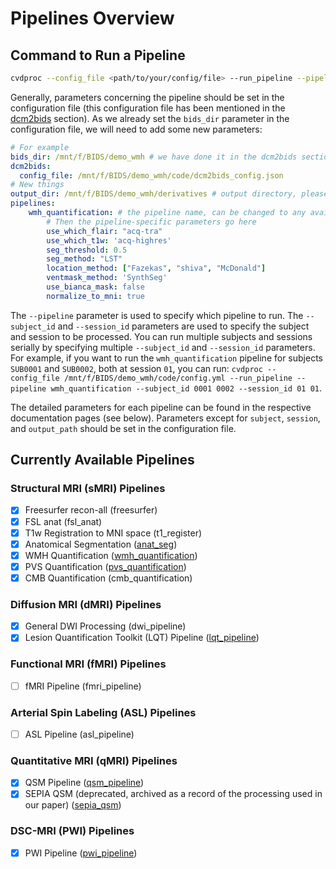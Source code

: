 # Pipelines Overview

## Command to Run a Pipeline
```bash
cvdproc --config_file <path/to/your/config/file> --run_pipeline --pipeline <pipeline name> --subject_id <subject id (with out -sub prefix)> --session_id <session id (with out -ses prefix)>
```

Generally, parameters concerning the pipeline should be set in the configuration file (this configuration file has been mentioned in the [dcm2bids](../dcm2bids/dcm2bids.md) section). As we already set the `bids_dir` parameter in the configuration file, we will need to add some new parameters:
```yaml
# For example
bids_dir: /mnt/f/BIDS/demo_wmh # we have done it in the dcm2bids section
dcm2bids: 
  config_file: /mnt/f/BIDS/demo_wmh/code/dcm2bids_config.json
# New things
output_dir: /mnt/f/BIDS/demo_wmh/derivatives # output directory, please use bids::/derivatives
pipelines:
    wmh_quantification: # the pipeline name, can be changed to any available pipeline (see below)
        # Then the pipeline-specific parameters go here
        use_which_flair: "acq-tra"
        use_which_t1w: 'acq-highres'
        seg_threshold: 0.5
        seg_method: "LST"
        location_method: ["Fazekas", "shiva", "McDonald"]
        ventmask_method: 'SynthSeg'
        use_bianca_mask: false
        normalize_to_mni: true
```
The `--pipeline` parameter is used to specify which pipeline to run. The `--subject_id` and `--session_id` parameters are used to specify the subject and session to be processed. You can run multiple subjects and sessions serially by specifying multiple `--subject_id` and `--session_id` parameters. For example, if you want to run the `wmh_quantification` pipeline for subjects `SUB0001` and `SUB0002`, both at session `01`, you can run: `cvdproc --config_file /mnt/f/BIDS/demo_wmh/code/config.yml --run_pipeline --pipeline wmh_quantification --subject_id 0001 0002 --session_id 01 01`.

The detailed parameters for each pipeline can be found in the respective documentation pages (see below). Parameters except for `subject`, `session`, and `output_path` should be set in the configuration file.

## Currently Available Pipelines

### Structural MRI (sMRI) Pipelines
- [x] Freesurfer recon-all (freesurfer)
- [x] FSL anat (fsl_anat)
- [x] T1w Registration to MNI space (t1_register)
- [x] Anatomical Segmentation ([anat_seg](./sMRI/anat_seg.md))
- [x] WMH Quantification ([wmh_quantification](./sMRI/wmh_quantification.md))
- [x] PVS Quantification ([pvs_quantification](./sMRI/pvs_quantification.md))
- [x] CMB Quantification (cmb_quantification)

### Diffusion MRI (dMRI) Pipelines
- [x] General DWI Processing (dwi_pipeline)
- [x] Lesion Quantification Toolkit (LQT) Pipeline ([lqt_pipeline](./dMRI/lqt_pipeline.md))

### Functional MRI (fMRI) Pipelines
- [ ] fMRI Pipeline (fmri_pipeline)

### Arterial Spin Labeling (ASL) Pipelines
- [ ] ASL Pipeline (asl_pipeline)

### Quantitative MRI (qMRI) Pipelines
- [x] QSM Pipeline ([qsm_pipeline](./qMRI/qsm_pipeline.md))
- [x] SEPIA QSM (deprecated, archived as a record of the processing used in our paper) ([sepia_qsm](./qMRI/sepia_qsm.md))

### DSC-MRI (PWI) Pipelines
- [x] PWI Pipeline ([pwi_pipeline](./pwi/pwi_pipeline.md))
  